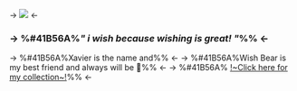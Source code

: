 -> ![](https://i.ibb.co/8MKJ2KS/IMG-3812.gif) <-
### -> %#41B56A%***" i wish because wishing is great! "***%% <-
-> %#41B56A%Xavier is the name and%% <-
-> %#41B56A%Wish Bear is my best friend and always will be 💛%% <-
-> %#41B56A% [!~Click here for my collection~!](https://rentry.co/ToyCollection)%% <-